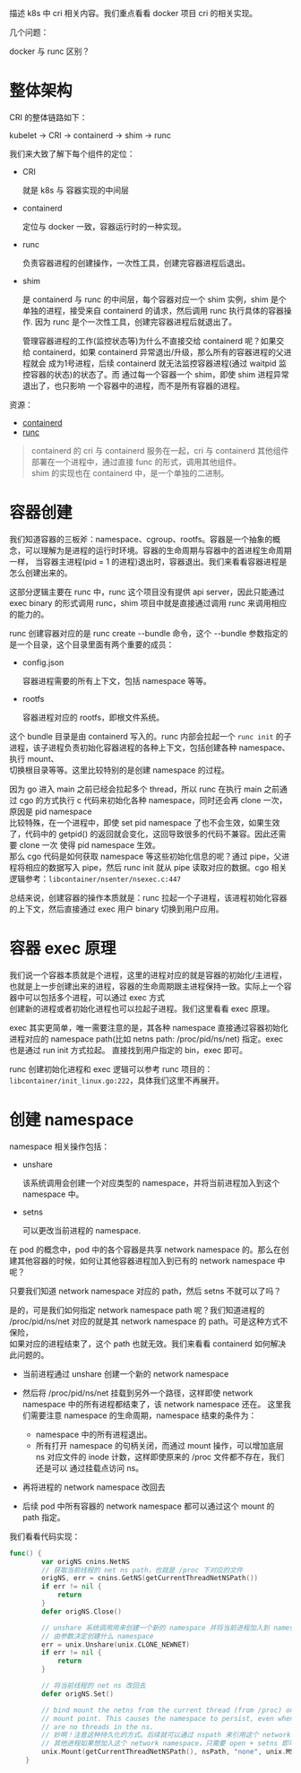 描述 k8s 中 cri 相关内容。我们重点看看 docker 项目 cri 的相关实现。<br>

几个问题：

 docker 与 runc 区别？

# 整体架构

CRI 的整体链路如下：<br>

kubelet -> CRI -> containerd -> shim -> runc

我们来大致了解下每个组件的定位：

- CRI 

  就是 k8s 与 容器实现的中间层

- containerd

  定位与 docker 一致，容器运行时的一种实现。

- runc

  负责容器进程的创建操作，一次性工具，创建完容器进程后退出。

- shim

  是 containerd 与 runc 的中间层，每个容器对应一个 shim 实例，shim 是个单独的进程，接受来自 containerd 的请求，然后调用 runc 执行具体的容器操作.
  因为 runc 是个一次性工具，创建完容器进程后就退出了。

  管理容器进程的工作(监控状态等)为什么不直接交给 containerd 呢？如果交给 containerd，如果 containerd 异常退出/升级，那么所有的容器进程的父进程就会
  成为1号进程，后续 containerd 就无法监控容器进程(通过 waitpid 监控容器的状态)的状态了。而 通过每一个容器一个 shim，即使 shim 进程异常退出了，也只影响
  一个容器中的进程，而不是所有容器的进程。

资源：

- [containerd](https://github.com/containerd/containerd)
- [runc](https://github.com/opencontainers/runc)

> containerd 的 cri 与 containerd 服务在一起，cri 与 containerd 其他组件部署在一个进程中，通过直接 func 的形式，调用其他组件。<br>
> shim 的实现也在 containerd 中，是一个单独的二进制。

# 容器创建

我们知道容器的三板斧：namespace、cgroup、rootfs。容器是一个抽象的概念，可以理解为是进程的运行时环境。容器的生命周期与容器中的首进程生命周期一样，
当容器主进程(pid = 1 的进程)退出时，容器退出。我们来看看容器进程是怎么创建出来的。<br>

这部分逻辑主要在 runc 中，runc 这个项目没有提供 api server，因此只能通过 exec binary 的形式调用 runc，shim 项目中就是直接通过调用 runc
来调用相应的能力的。<br>

runc 创建容器对应的是 runc create --bundle 命令，这个 --bundle 参数指定的是一个目录，这个目录里面有两个重要的成员：

- config.json

    容器进程需要的所有上下文，包括 namespace 等等。

- rootfs

    容器进程对应的 rootfs，即根文件系统。

这个 bundle 目录是由 containerd 写入的。runc 内部会拉起一个 `runc init` 的子进程，该子进程负责初始化容器进程的各种上下文，包括创建各种 namespace、执行 mount、<br>
切换根目录等等。这里比较特别的是创建 namespace 的过程。<br>

因为 go 进入 main 之前已经会拉起多个 thread，所以 runc 在执行 main 之前通过 cgo 的方式执行 c 代码来初始化各种 namespace，同时还会再 clone 一次，原因是 pid namespace<br>
比较特殊，在一个进程中，即使 set pid namespace 了也不会生效，如果生效了，代码中的 getpid() 的返回就会变化，这回导致很多的代码不兼容。因此还需要 clone 一次 使得 pid namespace 生效。<br>
那么 cgo 代码是如何获取 namespace 等这些初始化信息的呢？通过 pipe，父进程将相应的数据写入 pipe，然后 runc init 就从 pipe 读取对应的数据。cgo 相关逻辑参考：`libcontainer/nsenter/nsexec.c:447`<br>


总结来说，创建容器的操作本质就是：runc 拉起一个子进程，该进程初始化容器的上下文，然后直接通过 exec 用户 binary 切换到用户应用。

# 容器 exec 原理

我们说一个容器本质就是个进程，这里的进程对应的就是容器的初始化/主进程，也就是上一步创建出来的进程，容器的生命周期跟主进程保持一致。实际上一个容器中可以包括多个进程，可以通过 exec 方式<br>
创建新的进程或者初始化进程也可以拉起子进程。我们这里看看 exec 原理。

exec 其实更简单，唯一需要注意的是，其各种 namespace 直接通过容器初始化进程对应的 namespace path(比如 netns path: /proc/pid/ns/net) 指定。exec 也是通过 run init 方式拉起。
直接找到用户指定的 bin，exec 即可。

runc 创建初始化进程和 exec 逻辑可以参考 runc 项目的：`libcontainer/init_linux.go:222`，具体我们这里不再展开。

# 创建 namespace

namespace 相关操作包括：

- unshare

  该系统调用会创建一个对应类型的 namespace，并将当前进程加入到这个 namespace 中。

- setns

  可以更改当前进程的 namespace.

在 pod 的概念中，pod 中的各个容器是共享 network namespace 的。那么在创建其他容器的时候，如何让其他容器进程加入到已有的 network namespace 中呢？<br>

只要我们知道 network namespace 对应的 path，然后 setns 不就可以了吗？<br>

是的，可是我们如何指定 network namespace path 呢？我们知道进程的 /proc/pid/ns/net 对应的就是其 network namespace 的 path。可是这种方式不保险，<br>
如果对应的进程结束了，这个 path 也就无效。我们来看看 containerd 如何解决此问题的。<br>

- 当前进程通过 unshare 创建一个新的 network namespace

- 然后将 /proc/pid/ns/net 挂载到另外一个路径，这样即使 network namespace 中的所有进程都结束了，该 network namespace 还在。
  这里我们需要注意 namespace 的生命周期，namespace 结束的条件为：

  - namespace 中的所有进程退出。
  - 所有打开 namespace 的句柄关闭，而通过 mount 操作，可以增加底层 ns 对应文件的 inode 计数，这样即使原来的 /proc 文件都不存在，我们还是可以
    通过挂载点访问 ns。

- 再将进程的 network namespace 改回去

- 后续 pod 中所有容器的 network namespace 都可以通过这个 mount 的 path 指定。

我们看看代码实现：

```go
func() {
		var origNS cnins.NetNS
		// 获取当前线程的 net ns path，也就是 /proc 下对应的文件
		origNS, err = cnins.GetNS(getCurrentThreadNetNSPath())
		if err != nil {
			return
		}
		defer origNS.Close()

		// unshare 系统调用用来创建一个新的 namespace 并将当前进程加入到 namespace 当中，
		// 由参数决定创建什么 namespace
		err = unix.Unshare(unix.CLONE_NEWNET)
		if err != nil {
			return
		}

		// 将当前线程的 net ns 改回去
		defer origNS.Set()

		// bind mount the netns from the current thread (from /proc) onto the
		// mount point. This causes the namespace to persist, even when there
		// are no threads in the ns.
		// 妙啊！注意这种持久化的方式。后续就可以通过 nspath 来引用这个 network namespace 了，
        // 其他进程如果想加入这个 network namespace，只需要 open + setns 即可。
		unix.Mount(getCurrentThreadNetNSPath(), nsPath, "none", unix.MS_BIND, "")
	}
```